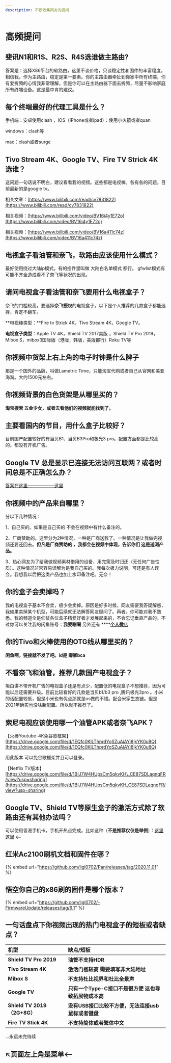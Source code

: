 ```yaml
---
description: 不断收集网友的提问
---
```


# 高频提问

## 斐讯N1和R1S、R2S、R4S选谁做主路由?

答案是：选择X86平台的软路由，这里不谈价格，只谈稳定性和固件的丰富程度。相信我，作为主路由，稳定是第一要素。你的主路由器牵扯到你家中所有终端，你有爱折腾的心情我非常理解，但是你可以在主路由器下面去折腾，尽量不影响家庭所有终端设备。这是最中肯的建议。

## 每个终端最好的代理工具是什么？

手机端：安卓使用clash ，IOS（iPhone或者ipad）：使用小火箭或者quan

windows：clash等

mac：clash或者surge

## Tivo Stream 4K、Google TV、Fire TV Strick 4K 选谁？

这问题一句话说不明白，建议看看我的视频。这些都是电视棒。各有各的问题。目前最新的是google tv。

相关文章：[https://www.bilibili.com/read/cv7831822](https://www.bilibili.com/read/cv7831822)

相关视频：[https://www.bilibili.com/video/BV16i4y1E72o](https://www.bilibili.com/video/BV16i4y1E72o)

相关视频：[https://www.bilibili.com/video/BV16a411c74z](https://www.bilibili.com/video/BV16a411c74z)

## 电视盒子看油管和奈飞，软路由应该使用什么模式？

最好使用绕过大陆ip模式，有的插件里叫做 大陆白名单模式 都行。 gfwlist模式有可能不齐全造成看不了奈飞等状况的出现。

## 请问电视盒子看油管和奈飞要用什么电视盒子？

奈飞的门槛较高，要选择**奈飞授权**的电视盒子。以下是个人推荐的几款盒子都能选择，肯定不翻车。

**电视棒类型：**Fire tv Strick 4K，Tivo Stream 4K，Google TV。

**电视盒子类型**：Apple TV 4K，Shield TV 2017美版 ，Shield TV Pro 2019，Mibox S，mibox3国际版（港版，韩版，美版都行）Roku TV等



## 你视频中货架上右上角的电子时钟是什么牌子

那是一个国外的品牌，叫做Lametric Time，只能淘宝代购或者自己从官网和美亚海淘。大约1500元左右。

## **你视频背景的白色货架是从哪里买的？**

**淘宝搜索 五金少女，或者去看他们的视频就能找到了。**

## 主要看国内的节目，用什么盒子比较好？

目前国产配置较好的有当贝B1、当贝B3Pro和极光3 pro。配置方面都是比较高的。都没有开机广告。

## Google TV 总是显示已连接无法访问互联网？或者时间总是不正确怎么办？

[答案在这里——————这里](google-tv-xiu-gai-ntp-fu-wu-qi-di-zhi.md)

## 你视频中的产品来自哪里？

分以下几种情况：

1、自己买的。如果是自己买的 不会在视频中有什么备注的。

2、厂商赞助的。这里分为2种情况，一种是厂商送我了。一种情况是让我做完视频还要还回去。**但凡是厂商赞助的 ，我都会在视频中体现，告诉你们 这是送测产品。**

3、热心网友为了给我做视频素材借用的设备，用完需及时归还（无任何广告性质）。这种情况非常容易误解为是我自己买的。我每次极力说明，可还是有人误会。我想我以后把这类产品也加上水印备注吧。无奈！

## 你的盒子会卖掉吗？

我的电视盒子基本不会卖，极少会卖掉。原因是好多时候，网友需要我答疑解惑，我如果卖掉某个机型，可能后续就无法解答网友疑问了。再者，你可能对我不熟悉。我的频道全是仰仗各位盒子精爱好者才发展起来的，不会忘记垂直产品的。不过你可以关注我的闲鱼账号：**我要唰唰** 另外还有 ****[**个人微**店](../ge-ren-wei-dian.md)

## **你的Tivo和火棒使用的OTG线从哪里买的？**

**闲鱼啊，链接就不发了吧。id是   卿卿bca**

## 不看奈飞和油管，推荐几款国产电视盒子？

坦白讲不带开机广告的电视盒子还是有点少，配置低的电视盒子不想推荐，因为可能以后还需要升级。目前比较看好的几款是当贝b1/b3 pro ,腾讯极光3pro 。小米的话配置较低，但是小米也有优点那就是os做的不错。配合米家生态链。但是2021年确实也没啥新配置。所以就不推荐了。

## 索尼电视应该使用哪一个油管APK或者奈飞APK？

【火棒Youtube-4K免谷歌框架】[https://drive.google.com/file/d/1EQfc0KlLThprdYoSZuAiAYi8jkYK0u8Q](https://drive.google.com/file/d/1EQfc0KlLThprdYoSZuAiAYi8jkYK0u8Q)

用此版本 可以免谷歌框架并且可以登录。

【Netflix TV版本】[https://drive.google.com/file/d/1BIJ7W4HUpsCm5qkvKH\_CE87SDLaqnqFR/view?usp=sharing](https://drive.google.com/file/d/1BIJ7W4HUpsCm5qkvKH_CE87SDLaqnqFR/view?usp=sharing)

## Google TV、Shield TV等原生盒子的激活方式除了软路由还有其他办法吗？

 可以使用香港手机卡，手机开热点完成。比如这种（**不是推荐仅仅是举例**）：[这里这里](https://traveldetail.fliggy.com/item.htm?id=597315400006&ali_refid=a3_430583_1006:1125178942:N:TmlkEr4toFiovv16%2FtNotQ%3D%3D:25ab86d7783981df997adbb6f0086cbf&ali_trackid=1_25ab86d7783981df997adbb6f0086cbf&spm=a230r.1.14.1) **⟵**

## 红米Ac2100刷机文档和固件在哪？

{% embed url="https://github.com/ligl0702/Pan/releases/tag/2020.11.01" %}

## 悟空你自己的x86刷的固件是哪个版本？

{% embed url="https://github.com/ligl0702/-FirmwareUpdate/releases/tag/9.1" %}

## 一句话盘点下你视频出现的热门电视盒子的短板或者缺点？

| 机型 | 缺点/短板 |
| :--- | :--- |
| **Shield  TV Pro 2019** | **油管不支持HDR** |
| **Tivo Stream 4K** | **激活门槛较高 需要填写非大陆地址** |
| **Mibox  S** | **不支持杜比视界和杜比全景声** |
| **Google TV** | **只有一个Type-C接口不是很方便 这也导致拓展物成本高** |
| **Shield TV 2019（2G+8G）** | **没有USB接口比较不方便，无法连接usb鼠标或者键盘** |
| **Fire TV Stick 4K** | **不支持简体或者繁体中文** |







...永远未完待续

## ↖️页面左上角是菜单⟵





